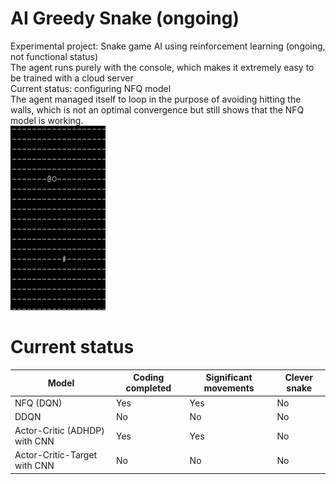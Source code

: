 # AI Greedy Snake (ongoing)
Experimental project: Snake game AI using reinforcement learning (ongoing, not functional status)\
The agent runs purely with the console, which makes it extremely easy to be trained with a cloud server\
Current status: configuring NFQ model\
The agent managed itself to loop in the purpose of avoiding hitting the walls, which is not an optimal convergence but still shows that the NFQ model is working.\
![](https://github.com/zysoong/ai-greedy-snake/blob/master/images/nfq_1.gif?raw=true)

# Current status
Model | Coding completed | Significant movements | Clever snake
--- | --- | --- | ---
NFQ (DQN) | Yes | Yes | No
DDQN | No | No | No
Actor-Critic (ADHDP) with CNN | Yes | Yes | No
Actor-Critic-Target with CNN | No | No | No

